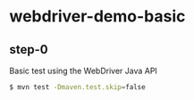 # webdriver-demo-basic

## step-0
Basic test using the WebDriver Java API


```sh
$ mvn test -Dmaven.test.skip=false
```
